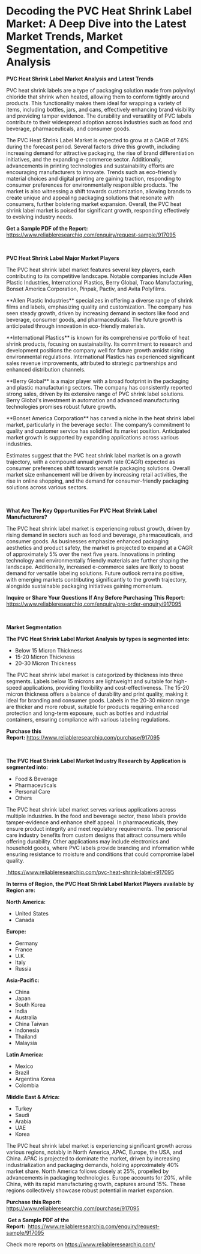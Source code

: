 <p><h1>Decoding the PVC Heat Shrink Label Market: A Deep Dive into the Latest Market Trends, Market Segmentation, and Competitive Analysis</h1></p><p><strong>PVC Heat Shrink Label Market Analysis and Latest Trends</strong></p>
<p><p>PVC heat shrink labels are a type of packaging solution made from polyvinyl chloride that shrink when heated, allowing them to conform tightly around products. This functionality makes them ideal for wrapping a variety of items, including bottles, jars, and cans, effectively enhancing brand visibility and providing tamper evidence. The durability and versatility of PVC labels contribute to their widespread adoption across industries such as food and beverage, pharmaceuticals, and consumer goods.</p><p>The PVC Heat Shrink Label Market is expected to grow at a CAGR of 7.6% during the forecast period. Several factors drive this growth, including increasing demand for attractive packaging, the rise of brand differentiation initiatives, and the expanding e-commerce sector. Additionally, advancements in printing technologies and sustainability efforts are encouraging manufacturers to innovate. Trends such as eco-friendly material choices and digital printing are gaining traction, responding to consumer preferences for environmentally responsible products. The market is also witnessing a shift towards customization, allowing brands to create unique and appealing packaging solutions that resonate with consumers, further bolstering market expansion. Overall, the PVC heat shrink label market is poised for significant growth, responding effectively to evolving industry needs.</p></p>
<p><strong>Get a Sample PDF of the Report:&nbsp;</strong> <a href="https://www.reliableresearchiq.com/enquiry/request-sample/917095?utm_campaign=1842&utm_medium=2&utm_source=Github&utm_content=ia&utm_term=30012025&utm_id=pvc-heat-shrink-label">https://www.reliableresearchiq.com/enquiry/request-sample/917095</a></p>
<p>&nbsp;</p>
<p><strong>PVC Heat Shrink Label Major Market Players</strong></p>
<p><p>The PVC heat shrink label market features several key players, each contributing to its competitive landscape. Notable companies include Allen Plastic Industries, International Plastics, Berry Global, Traco Manufacturing, Bonset America Corporation, Pinpak, Pactiv, and Avita Polyfilms.</p><p>**Allen Plastic Industries** specializes in offering a diverse range of shrink films and labels, emphasizing quality and customization. The company has seen steady growth, driven by increasing demand in sectors like food and beverage, consumer goods, and pharmaceuticals. The future growth is anticipated through innovation in eco-friendly materials.</p><p>**International Plastics** is known for its comprehensive portfolio of heat shrink products, focusing on sustainability. Its commitment to research and development positions the company well for future growth amidst rising environmental regulations. International Plastics has experienced significant sales revenue improvements, attributed to strategic partnerships and enhanced distribution channels.</p><p>**Berry Global** is a major player with a broad footprint in the packaging and plastic manufacturing sectors. The company has consistently reported strong sales, driven by its extensive range of PVC shrink label solutions. Berry Global's investment in automation and advanced manufacturing technologies promises robust future growth.</p><p>**Bonset America Corporation** has carved a niche in the heat shrink label market, particularly in the beverage sector. The company’s commitment to quality and customer service has solidified its market position. Anticipated market growth is supported by expanding applications across various industries.</p><p>Estimates suggest that the PVC heat shrink label market is on a growth trajectory, with a compound annual growth rate (CAGR) expected as consumer preferences shift towards versatile packaging solutions. Overall market size enhancement will be driven by increasing retail activities, the rise in online shopping, and the demand for consumer-friendly packaging solutions across various sectors.</p></p>
<p>&nbsp;</p>
<p><strong>What Are The Key Opportunities For PVC Heat Shrink Label Manufacturers?</strong></p>
<p><p>The PVC heat shrink label market is experiencing robust growth, driven by rising demand in sectors such as food and beverage, pharmaceuticals, and consumer goods. As businesses emphasize enhanced packaging aesthetics and product safety, the market is projected to expand at a CAGR of approximately 5% over the next five years. Innovations in printing technology and environmentally friendly materials are further shaping the landscape. Additionally, increased e-commerce sales are likely to boost demand for versatile labeling solutions. Future outlook remains positive, with emerging markets contributing significantly to the growth trajectory, alongside sustainable packaging initiatives gaining momentum.</p></p>
<p><strong>Inquire or Share Your Questions If Any Before Purchasing This Report:</strong> <a href="https://www.reliableresearchiq.com/enquiry/pre-order-enquiry/917095?utm_campaign=1842&utm_medium=2&utm_source=Github&utm_content=ia&utm_term=30012025&utm_id=pvc-heat-shrink-label">https://www.reliableresearchiq.com/enquiry/pre-order-enquiry/917095</a></p>
<p>&nbsp;</p>
<p><strong>Market Segmentation</strong></p>
<p><strong>The PVC Heat Shrink Label Market Analysis by types is segmented into:</strong></p>
<p><ul><li>Below 15 Micron Thickness</li><li>15-20 Micron Thickness</li><li>20-30 Micron Thickness</li></ul></p>
<p><p>The PVC heat shrink label market is categorized by thickness into three segments. Labels below 15 microns are lightweight and suitable for high-speed applications, providing flexibility and cost-effectiveness. The 15-20 micron thickness offers a balance of durability and print quality, making it ideal for branding and consumer goods. Labels in the 20-30 micron range are thicker and more robust, suitable for products requiring enhanced protection and long-term exposure, such as bottles and industrial containers, ensuring compliance with various labeling regulations.</p></p>
<p><strong>Purchase this Report:&nbsp;</strong><a href="https://www.reliableresearchiq.com/purchase/917095?utm_campaign=1842&utm_medium=2&utm_source=Github&utm_content=ia&utm_term=30012025&utm_id=pvc-heat-shrink-label">https://www.reliableresearchiq.com/purchase/917095</a></p>
<p>&nbsp;</p>
<p><strong>The PVC Heat Shrink Label Market Industry Research by Application is segmented into:</strong></p>
<p><ul><li>Food & Beverage</li><li>Pharmaceuticals</li><li>Personal Care</li><li>Others</li></ul></p>
<p><p>The PVC heat shrink label market serves various applications across multiple industries. In the food and beverage sector, these labels provide tamper-evidence and enhance shelf appeal. In pharmaceuticals, they ensure product integrity and meet regulatory requirements. The personal care industry benefits from custom designs that attract consumers while offering durability. Other applications may include electronics and household goods, where PVC labels provide branding and information while ensuring resistance to moisture and conditions that could compromise label quality.</p></p>
<p><a href="https://www.reliableresearchiq.com/pvc-heat-shrink-label-r917095?utm_campaign=1842&utm_medium=2&utm_source=Github&utm_content=ia&utm_term=30012025&utm_id=pvc-heat-shrink-label">&nbsp;https://www.reliableresearchiq.com/pvc-heat-shrink-label-r917095</a></p>
<p><strong>In terms of Region, the PVC Heat Shrink Label Market Players available by Region are:</strong></p>
<p>
    <p> <strong> North America: </strong>
        <ul>
            <li>United States</li>
            <li>Canada</li>
        </ul>
        </p> 
    <p> <strong> Europe: </strong>
        <ul>
            <li>Germany</li>
            <li>France</li>
            <li>U.K.</li>
            <li>Italy</li>
            <li>Russia</li>
        </ul>
        </p> 
    <p> <strong> Asia-Pacific: </strong>
        <ul>
            <li>China</li>
            <li>Japan</li>
            <li>South Korea</li>
            <li>India</li>
            <li>Australia</li>
            <li>China Taiwan</li>
            <li>Indonesia</li>
            <li>Thailand</li>
            <li>Malaysia</li>
        </ul>
        </p> 
    <p> <strong> Latin America: </strong>
        <ul>
            <li>Mexico</li>
            <li>Brazil</li>
            <li>Argentina Korea</li>
            <li>Colombia</li>
        </ul>
        </p> 
    <p> <strong> Middle East & Africa: </strong>
        <ul>
            <li>Turkey</li>
            <li>Saudi</li>
            <li>Arabia</li>
            <li>UAE</li>
            <li>Korea</li>
        </ul>
    </p>
    </p>
<p><p>The PVC heat shrink label market is experiencing significant growth across various regions, notably in North America, APAC, Europe, the USA, and China. APAC is projected to dominate the market, driven by increasing industrialization and packaging demands, holding approximately 40% market share. North America follows closely at 25%, propelled by advancements in packaging technologies. Europe accounts for 20%, while China, with its rapid manufacturing growth, captures around 15%. These regions collectively showcase robust potential in market expansion.</p></p>
<p><strong>Purchase this Report: </strong><a href="https://www.reliableresearchiq.com/purchase/917095?utm_campaign=1842&utm_medium=2&utm_source=Github&utm_content=ia&utm_term=30012025&utm_id=pvc-heat-shrink-label">https://www.reliableresearchiq.com/purchase/917095</a></p>
<p>&nbsp;<strong>Get a Sample PDF of the Report:&nbsp;&nbsp;</strong><a href="https://www.reliableresearchiq.com/enquiry/request-sample/917095?utm_campaign=1842&utm_medium=2&utm_source=Github&utm_content=ia&utm_term=30012025&utm_id=pvc-heat-shrink-label">https://www.reliableresearchiq.com/enquiry/request-sample/917095</a></p>
<p><strong></strong></p>
<p>Check more reports on <a href="https://www.reliableresearchiq.com/?utm_campaign=1842&utm_medium=2&utm_source=Github&utm_content=ia&utm_term=30012025&utm_id=pvc-heat-shrink-label">https://www.reliableresearchiq.com/</a></p>